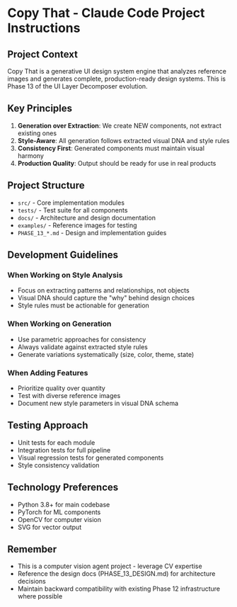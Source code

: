 # Copy That - Claude Code Project Instructions

## Project Context

Copy That is a generative UI design system engine that analyzes reference images and generates complete, production-ready design systems. This is Phase 13 of the UI Layer Decomposer evolution.

## Key Principles

1. **Generation over Extraction**: We create NEW components, not extract existing ones
2. **Style-Aware**: All generation follows extracted visual DNA and style rules
3. **Consistency First**: Generated components must maintain visual harmony
4. **Production Quality**: Output should be ready for use in real products

## Project Structure

- `src/` - Core implementation modules
- `tests/` - Test suite for all components
- `docs/` - Architecture and design documentation
- `examples/` - Reference images for testing
- `PHASE_13_*.md` - Design and implementation guides

## Development Guidelines

### When Working on Style Analysis
- Focus on extracting patterns and relationships, not objects
- Visual DNA should capture the "why" behind design choices
- Style rules must be actionable for generation

### When Working on Generation
- Use parametric approaches for consistency
- Always validate against extracted style rules
- Generate variations systematically (size, color, theme, state)

### When Adding Features
- Prioritize quality over quantity
- Test with diverse reference images
- Document new style parameters in visual DNA schema

## Testing Approach

- Unit tests for each module
- Integration tests for full pipeline
- Visual regression tests for generated components
- Style consistency validation

## Technology Preferences

- Python 3.8+ for main codebase
- PyTorch for ML components
- OpenCV for computer vision
- SVG for vector output

## Remember

- This is a computer vision agent project - leverage CV expertise
- Reference the design docs (PHASE_13_DESIGN.md) for architecture decisions
- Maintain backward compatibility with existing Phase 12 infrastructure where possible
